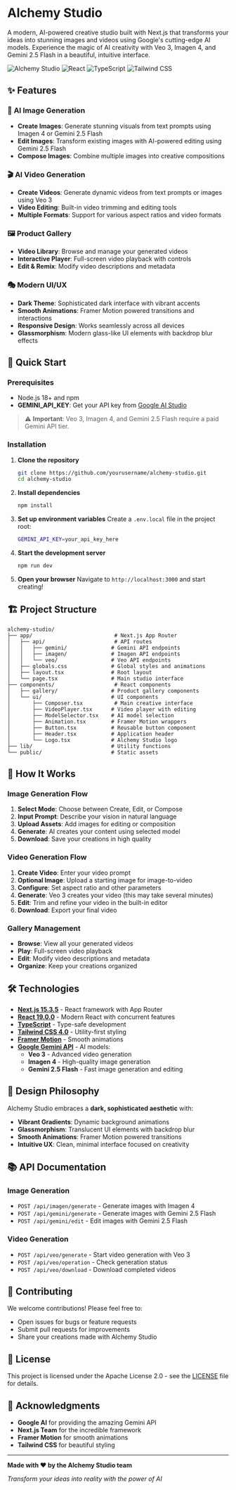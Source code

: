 # Alchemy Studio

A modern, AI-powered creative studio built with Next.js that transforms your ideas into stunning images and videos using Google's cutting-edge AI models. Experience the magic of AI creativity with Veo 3, Imagen 4, and Gemini 2.5 Flash in a beautiful, intuitive interface.

![Alchemy Studio](https://img.shields.io/badge/Next.js-15.3.5-black?style=for-the-badge&logo=next.js)
![React](https://img.shields.io/badge/React-19.0.0-blue?style=for-the-badge&logo=react)
![TypeScript](https://img.shields.io/badge/TypeScript-5.0-blue?style=for-the-badge&logo=typescript)
![Tailwind CSS](https://img.shields.io/badge/Tailwind_CSS-4.0-38B2AC?style=for-the-badge&logo=tailwind-css)

## ✨ Features

### 🎨 **AI Image Generation**
- **Create Images**: Generate stunning visuals from text prompts using Imagen 4 or Gemini 2.5 Flash
- **Edit Images**: Transform existing images with AI-powered editing using Gemini 2.5 Flash
- **Compose Images**: Combine multiple images into creative compositions

### 🎬 **AI Video Generation**
- **Create Videos**: Generate dynamic videos from text prompts or images using Veo 3
- **Video Editing**: Built-in video trimming and editing tools
- **Multiple Formats**: Support for various aspect ratios and video formats

### 🖼️ **Product Gallery**
- **Video Library**: Browse and manage your generated videos
- **Interactive Player**: Full-screen video playback with controls
- **Edit & Remix**: Modify video descriptions and metadata

### 🎭 **Modern UI/UX**
- **Dark Theme**: Sophisticated dark interface with vibrant accents
- **Smooth Animations**: Framer Motion powered transitions and interactions
- **Responsive Design**: Works seamlessly across all devices
- **Glassmorphism**: Modern glass-like UI elements with backdrop blur effects

## 🚀 Quick Start

### Prerequisites
- Node.js 18+ and npm
- **GEMINI_API_KEY**: Get your API key from [Google AI Studio](https://aistudio.google.com/app/apikey)

> ⚠️ **Important**: Veo 3, Imagen 4, and Gemini 2.5 Flash require a paid Gemini API tier.

### Installation

1. **Clone the repository**
   ```bash
   git clone https://github.com/yourusername/alchemy-studio.git
   cd alchemy-studio
   ```

2. **Install dependencies**
   ```bash
   npm install
   ```

3. **Set up environment variables**
   Create a `.env.local` file in the project root:
   ```bash
   GEMINI_API_KEY=your_api_key_here
   ```

4. **Start the development server**
   ```bash
   npm run dev
   ```

5. **Open your browser**
   Navigate to `http://localhost:3000` and start creating!

## 🏗️ Project Structure

```
alchemy-studio/
├── app/                          # Next.js App Router
│   ├── api/                      # API routes
│   │   ├── gemini/              # Gemini API endpoints
│   │   ├── imagen/              # Imagen API endpoints
│   │   └── veo/                 # Veo API endpoints
│   ├── globals.css              # Global styles and animations
│   ├── layout.tsx               # Root layout
│   └── page.tsx                 # Main studio interface
├── components/                   # React components
│   ├── gallery/                 # Product gallery components
│   └── ui/                      # UI components
│       ├── Composer.tsx          # Main creative interface
│       ├── VideoPlayer.tsx      # Video player with editing
│       ├── ModelSelector.tsx    # AI model selection
│       ├── Animation.tsx        # Framer Motion wrappers
│       ├── Button.tsx           # Reusable button component
│       ├── Header.tsx           # Application header
│       └── Logo.tsx             # Alchemy Studio logo
├── lib/                         # Utility functions
└── public/                      # Static assets
```

## 🎯 How It Works

### Image Generation Flow
1. **Select Mode**: Choose between Create, Edit, or Compose
2. **Input Prompt**: Describe your vision in natural language
3. **Upload Assets**: Add images for editing or composition
4. **Generate**: AI creates your content using selected model
5. **Download**: Save your creations in high quality

### Video Generation Flow
1. **Create Video**: Enter your video prompt
2. **Optional Image**: Upload a starting image for image-to-video
3. **Configure**: Set aspect ratio and other parameters
4. **Generate**: Veo 3 creates your video (this may take several minutes)
5. **Edit**: Trim and refine your video in the built-in editor
6. **Download**: Export your final video

### Gallery Management
- **Browse**: View all your generated videos
- **Play**: Full-screen video playback
- **Edit**: Modify video descriptions and metadata
- **Organize**: Keep your creations organized

## 🛠️ Technologies

- **[Next.js 15.3.5](https://nextjs.org/)** - React framework with App Router
- **[React 19.0.0](https://reactjs.org/)** - Modern React with concurrent features
- **[TypeScript](https://www.typescriptlang.org/)** - Type-safe development
- **[Tailwind CSS 4.0](https://tailwindcss.com/)** - Utility-first styling
- **[Framer Motion](https://www.framer.com/motion/)** - Smooth animations
- **[Google Gemini API](https://ai.google.dev/gemini-api/docs)** - AI models:
  - **Veo 3** - Advanced video generation
  - **Imagen 4** - High-quality image generation
  - **Gemini 2.5 Flash** - Fast image generation and editing

## 🎨 Design Philosophy

Alchemy Studio embraces a **dark, sophisticated aesthetic** with:
- **Vibrant Gradients**: Dynamic background animations
- **Glassmorphism**: Translucent UI elements with backdrop blur
- **Smooth Animations**: Framer Motion powered transitions
- **Intuitive UX**: Clean, minimal interface focused on creativity

## 📚 API Documentation

### Image Generation
- `POST /api/imagen/generate` - Generate images with Imagen 4
- `POST /api/gemini/generate` - Generate images with Gemini 2.5 Flash
- `POST /api/gemini/edit` - Edit images with Gemini 2.5 Flash

### Video Generation
- `POST /api/veo/generate` - Start video generation with Veo 3
- `POST /api/veo/operation` - Check generation status
- `POST /api/veo/download` - Download completed videos

## 🤝 Contributing

We welcome contributions! Please feel free to:
- Open issues for bugs or feature requests
- Submit pull requests for improvements
- Share your creations made with Alchemy Studio

## 📄 License

This project is licensed under the Apache License 2.0 - see the [LICENSE](LICENSE) file for details.

## 🙏 Acknowledgments

- **Google AI** for providing the amazing Gemini API
- **Next.js Team** for the incredible framework
- **Framer Motion** for smooth animations
- **Tailwind CSS** for beautiful styling

---

**Made with ❤️ by the Alchemy Studio team**

*Transform your ideas into reality with the power of AI*